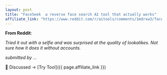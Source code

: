 ```yaml
---
layout: post
title: "FaceSeek  a reverse face search AI tool that actually works"
affiliate_link: "https://www.reddit.com/r/aitools/comments/1mdrxw3/faceseek_a_reverse_face_search_ai_tool_that/?ref=autoverse&utm_source=autoverse"
---
```


**From Reddit**:  
*<!-- SC_OFF --><div class='md'><p>Tried it out with a selfie and was surprised at the quality of lookalikes. Not sure how it does it without accounts.</p> </div><!-- SC_ON --> &#32; submitted by &#32;...*

💬 Discussed → [Try Tool]({{ page.affiliate_link }})  

